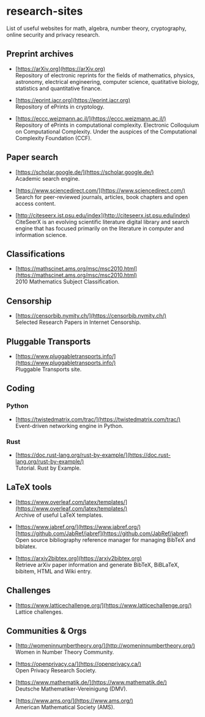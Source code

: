 # research-sites

List of useful websites for math, algebra, number theory, cryptography, online
security and privacy research.

## Preprint archives
* [https://arXiv.org](https://arXiv.org)  
Repository of electronic reprints for the fields of mathematics, physics,
astronomy, electrical engineering, computer science, quatitative biology,
statistics and quantitative finance.

* [https://eprint.iacr.org](https://eprint.iacr.org)  
Repository of ePrints in cryptology.

* [https://eccc.weizmann.ac.il/](https://eccc.weizmann.ac.il/)  
Repository of ePrints in computational complexity. Electronic Colloquium on Computational Complexity. Under the auspices of the Computational Complexity Foundation (CCF).


## Paper search
* [https://scholar.google.de/](https://scholar.google.de/)  
Academic search engine.

* [https://www.sciencedirect.com/](https://www.sciencedirect.com/)  
Search for peer-reviewed journals, articles, book chapters and open access content.

* [http://citeseerx.ist.psu.edu/index](http://citeseerx.ist.psu.edu/index)  
CiteSeerX is an evolving scientific literature digital library and search engine that has focused primarily on the literature in computer and information science.


## Classifications
* [https://mathscinet.ams.org/msc/msc2010.html](https://mathscinet.ams.org/msc/msc2010.html)  
2010 Mathematics Subject Classification.


## Censorship  
* [https://censorbib.nymity.ch/](https://censorbib.nymity.ch/)  
Selected Research Papers in Internet Censorship.


## Pluggable Transports  
* [https://www.pluggabletransports.info/](https://www.pluggabletransports.info/)  
Pluggable Transports site.


## Coding
### Python
* [https://twistedmatrix.com/trac/](https://twistedmatrix.com/trac/)  
Event-driven networking engine in Python.

### Rust
* [https://doc.rust-lang.org/rust-by-example/](https://doc.rust-lang.org/rust-by-example/)  
Tutorial. Rust by Example.


## LaTeX tools
* [https://www.overleaf.com/latex/templates/](https://www.overleaf.com/latex/templates/)  
Archive of useful LaTeX templates.

* [https://www.jabref.org/](https://www.jabref.org/)  
[https://github.com/JabRef/jabref](https://github.com/JabRef/jabref)  
Open source bibliography reference manager for managing BibTeX and biblatex.

* [https://arxiv2bibtex.org](https://arxiv2bibtex.org)  
Retrieve arXiv paper information and generate BibTeX, BiBLaTeX, bibitem, HTML and
Wiki entry.


## Challenges
* [https://www.latticechallenge.org/](https://www.latticechallenge.org/)  
Lattice challenges.


## Communities & Orgs  
* [http://womeninnumbertheory.org/](http://womeninnumbertheory.org/)  
Women in Number Theory Community.

* [https://openprivacy.ca/](https://openprivacy.ca/)  
Open Privacy Research Society.

* [https://www.mathematik.de/](https://www.mathematik.de/)  
Deutsche Mathematiker-Vereinigung (DMV).  

* [https://www.ams.org/](https://www.ams.org/)   
American Mathematical Society (AMS).  
